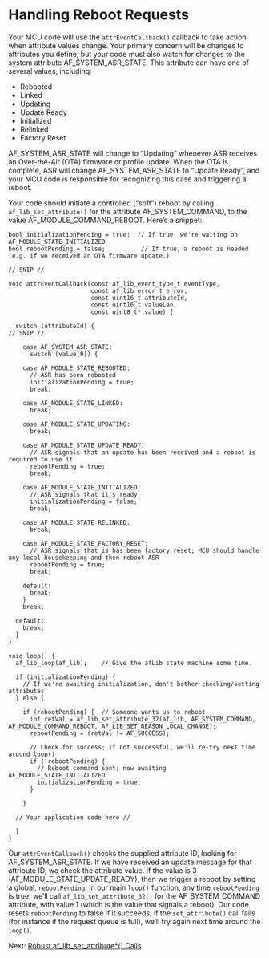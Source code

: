 # Handling Reboot Requests

Your MCU code will use the `attrEventCallback()` callback to take action when attribute values change. Your primary concern will be changes to attributes you define, but your code must also watch for changes to the system attribute AF_SYSTEM_ASR_STATE. This attribute can have one of several values, including:

- Rebooted
- Linked
- Updating
- Update Ready
- Initialized
- Relinked
- Factory Reset

AF_SYSTEM_ASR_STATE will change to “Updating” whenever ASR receives an Over-the-Air (OTA) firmware or profile update. When the OTA is complete, ASR will change AF_SYSTEM_ASR_STATE to “Update Ready”, and your MCU code is responsible for recognizing this case and triggering a reboot.

Your code should initiate a controlled (“soft”) reboot by calling `af_lib_set_attribute()` for the attribute AF_SYSTEM_COMMAND, to the value AF_MODULE_COMMAND_REBOOT. Here’s a snippet:

```
bool initializationPending = true;  // If true, we're waiting on AF_MODULE_STATE_INITIALIZED
bool rebootPending = false;          // If true, a reboot is needed (e.g. if we received an OTA firmware update.)

// SNIP //

void attrEventCallback(const af_lib_event_type_t eventType,
                       const af_lib_error_t error,
                       const uint16_t attributeId,
                       const uint16_t valueLen,
                       const uint8_t* value) {

  switch (attributeId) {
// SNIP //

    case AF_SYSTEM_ASR_STATE:
      switch (value[0]) {

    case AF_MODULE_STATE_REBOOTED:
      // ASR has been rebooted
      initializationPending = true;
      break;

    case AF_MODULE_STATE_LINKED:
      break;

    case AF_MODULE_STATE_UPDATING:
      break;

    case AF_MODULE_STATE_UPDATE_READY:
      // ASR signals that an update has been received and a reboot is required to use it
      rebootPending = true;
      break;

    case AF_MODULE_STATE_INITIALIZED:
      // ASR signals that it's ready
      initializationPending = false;
      break;

    case AF_MODULE_STATE_RELINKED:
      break;

    case AF_MODULE_STATE_FACTORY_RESET:
      // ASR signals that is has been factory reset; MCU should handle any local housekeeping and then reboot ASR
      rebootPending = true;
      break;

    default:
      break;
    }
    break;

  default:
    break;
  }
}

void loop() {
  af_lib_loop(af_lib);    // Give the afLib state machine some time.

  if (initializationPending) {
    // If we're awaiting initialization, don't bother checking/setting attributes
  } else {
    
    if (rebootPending) {  // Someone wants us to reboot
      int retVal = af_lib_set_attribute_32(af_lib, AF_SYSTEM_COMMAND, AF_MODULE_COMMAND_REBOOT, AF_LIB_SET_REASON_LOCAL_CHANGE);
      rebootPending = (retVal != AF_SUCCESS);

      // Check for success; if not successful, we'll re-try next time around loop()
      if (!rebootPending) {
        // Reboot command sent; now awaiting AF_MODULE_STATE_INITIALIZED
        initializationPending = true;
      }

    }

  // Your application code here //
  
  }
}
```

Our `attrEventCallback()` checks the supplied attribute ID, looking for AF_SYSTEM_ASR_STATE. If we have received an update message for that attribute ID, we check the attribute value. If the value is 3 (AF_MODULE_STATE_UPDATE_READY), then we trigger a reboot by setting a global, `rebootPending`. In our main `loop()` function, any time `rebootPending` is true, we’ll call `af_lib_set_attribute_32()` for the AF_SYSTEM_COMMAND attribute, with value 1 (which is the value that signals a reboot). Our code resets `rebootPending` to false if it succeeds; if the `set_attribute()` call fails (for instance if the request queue is full), we’ll try again next time around the `loop()`.

 Next: [Robust af_lib_set_attribute*() Calls](/RobustafLibSet)